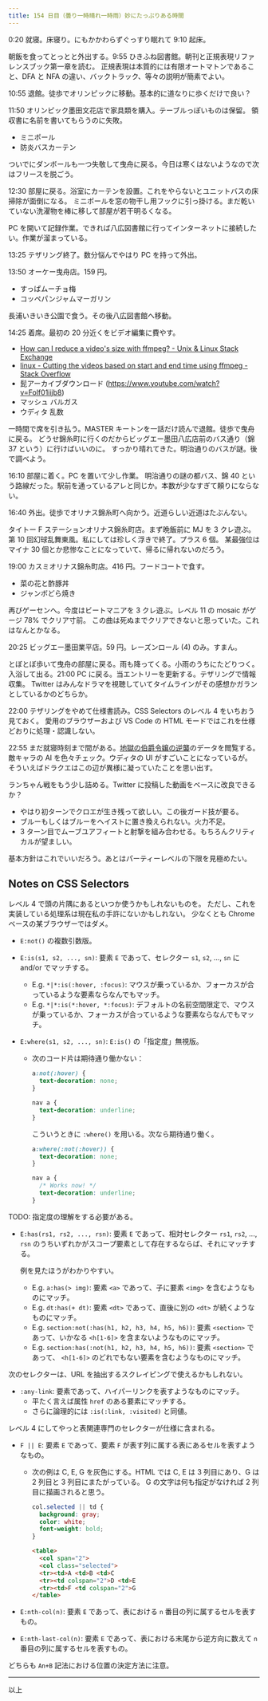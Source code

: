 ```yaml
---
title: 154 日目（曇り一時晴れ一時雨）妙にたっぷりある時間
---
```


0:20 就寝。床寝り。にもかかわらずぐっすり眠れて 9:10 起床。

朝飯を食ってとっとと外出する。9:55 ひきふね図書館。朝刊と正規表現リファレンスブック第一章を読む。
正規表現は本質的には有限オートマトンであること、DFA と NFA の違い、バックトラック、等々の説明が簡素でよい。

10:55 退館。徒歩でオリンピックに移動。基本的に道なりに歩くだけで良い？

11:50 オリンピック墨田文花店で家具類を購入。テーブルっぽいものは保留。
領収書に名前を書いてもらうのに失敗。

* ミニポール
* 防炎バスカーテン

ついでにダンボールも一つ失敬して曳舟に戻る。今日は寒くはないようなので次はフリースを脱ごう。

12:30 部屋に戻る。浴室にカーテンを設置。これをやらないとユニットバスの床掃除が面倒になる。
ミニポールを窓の物干し用フックに引っ掛ける。まだ乾いていない洗濯物を棒に移して部屋が若干明るくなる。

PC を開いて記録作業。できれば八広図書館に行ってインターネットに接続したい。作業が溜まっている。

13:25 テザリング終了。数分悩んでやはり PC を持って外出。

13:50 オーケー曳舟店。159 円。

* すっぱムーチョ梅
* コッペパンジャムマーガリン

長浦いきいき公園で食う。その後八広図書館へ移動。

14:25 着席。最初の 20 分近くをビデオ編集に費やす。

* [How can I reduce a video's size with ffmpeg? - Unix & Linux Stack Exchange](https://unix.stackexchange.com/questions/28803/how-can-i-reduce-a-videos-size-with-ffmpeg)
* [linux - Cutting the videos based on start and end time using ffmpeg - Stack Overflow](https://stackoverflow.com/questions/18444194/cutting-the-videos-based-on-start-and-end-time-using-ffmpeg)
* 髭アーカイブダウンロード (https://www.youtube.com/watch?v=Folf01iijb8)
* マッシュ バルガス
* ウディタ 乱数

一時間で席を引き払う。MASTER キートンを一話だけ読んで退館。徒歩で曳舟に戻る。
どうせ錦糸町に行くのだからビッグエー墨田八広店前のバス通り（錦 37 という）に行けばいいのに。
すっかり晴れてきた。明治通りのバスが謎。後で調べよう。

16:10 部屋に着く。PC を置いて少し作業。
明治通りの謎の都バス、錦 40 という路線だった。駅前を通っているアレと同じか。本数が少なすぎて頼りにならない。

16:40 外出。徒歩でオリナス錦糸町へ向かう。近道らしい近道はたぶんない。

タイトー F ステーションオリナス錦糸町店。まず晩飯前に MJ を 3 クレ遊ぶ。
第 10 回幻球乱舞東風。私にしては珍しく浮きで終了。プラス 6 個。
某最強位はマイナ 30 個とか悲惨なことになっていて、帰るに帰れないのだろう。

19:00 カスミオリナス錦糸町店。416 円。フードコートで食す。

* 菜の花と酢豚丼
* ジャンボどら焼き

再びゲーセンへ。今度はビートマニアを 3 クレ遊ぶ。レベル 11 の mosaic がゲージ 78% でクリア寸前。
この曲は死ぬまでクリアできないと思っていた。これはなんとかなる。

20:25 ビッグエー墨田業平店。59 円。レーズンロール (4) のみ。すまん。

とぼとぼ歩いて曳舟の部屋に戻る。雨も降ってくる。小雨のうちにたどりつく。
入浴して出る。21:00 PC に戻る。当エントリーを更新する。テザリングで情報収集。
Twitter はみんなドラマを視聴していてタイムラインがその感想かガランとしているかのどちらか。

22:00 テザリングをやめて仕様書読み。CSS Selectors のレベル 4 をいちおう見ておく。
愛用のブラウザーおよび VS Code の HTML モードではこれを仕様どおりに処理・認識しない。

22:55 まだ就寝時刻まで間がある。[地獄の伯爵令嬢の逆襲][bshf20]のデータを閲覧する。
敵キャラの AI を色々チェック。ウディタの UI がすごいことになっているが。
そういえばドラクエはこの辺が異様に凝っていたことを思い出す。

ランちゃん戦をもう少し詰める。Twitter に投稿した動画をベースに改良できるか？

* やはり初ターンでクロエが生き残って欲しい。この後ガード技が要る。
* ブルーもしくはブルーをヘイストに置き換えられない。火力不足。
* 3 ターン目でムーブユアフィートと射撃を組み合わせる。もちろんクリティカルが望ましい。

基本方針はこれでいいだろう。あとはパーティーレベルの下限を見極めたい。

## Notes on CSS Selectors

レベル 4 で頭の片隅にあるといつか使うかもしれないものを。
ただし、これを実装している処理系は現在私の手許にないかもしれない。
少なくとも Chrome ベースの某ブラウザーではダメ。

* `E:not()` の複数引数版。
* `E:is(s1, s2, ..., sn)`: 要素 `E` であって、セレクター `s1`, `s2`, ..., `sn` に and/or でマッチする。
  * E.g. `*|*:is(:hover, :focus)`: マウスが乗っているか、フォーカスが合っているような要素ならなんでもマッチ。
  * E.g. `*|*:is(*:hover, *:focus)`: デフォルトの名前空間限定で、マウスが乗っているか、フォーカスが合っているような要素ならなんでもマッチ。
* `E:where(s1, s2, ..., sn)`: `E:is()` の「指定度」無視版。

  * 次のコード片は期待通り働かない：

    ```css
    a:not(:hover) {
      text-decoration: none;
    }

    nav a {
      text-decoration: underline;
    }
    ```

    こういうときに `:where()` を用いる。次なら期待通り働く。

    ```css
    a:where(:not(:hover)) {
      text-decoration: none;
    }

    nav a {
      /* Works now! */
      text-decoration: underline;
    }
    ```

TODO: 指定度の理解をする必要がある。

* `E:has(rs1, rs2, ..., rsn)`: 要素 `E` であって、相対セレクター `rs1`, `rs2`, ..., `rsn`
  のうちいずれかがスコープ要素として存在するならば、それにマッチする。

  例を見たほうがわかりやすい。

  * E.g. `a:has(> img)`: 要素 `<a>` であって、子に要素 `<img>` を含むようなものにマッチ。
  * E.g. `dt:has(+ dt)`: 要素 `<dt>` であって、直後に別の `<dt>` が続くようなものにマッチ。
  * E.g. `section:not(:has(h1, h2, h3, h4, h5, h6))`: 要素 `<section>` であって、いかなる
    `<h[1-6]>` を含まないようなものにマッチ。
  * E.g. `section:has(:not(h1, h2, h3, h4, h5, h6))`: 要素 `<section>` であって、
    `<h[1-6]>` のどれでもない要素を含むようなものにマッチ。

次のセレクターは、URL を抽出するスクレイピングで使えるかもしれない。

* `:any-link`: 要素であって、ハイパーリンクを表すようなものにマッチ。
  * 平たく言えば属性 `href` のある要素にマッチする。
  * さらに論理的には `:is(:link, :visited)` と同値。

レベル 4 にしてやっと表関連専門のセレクターが仕様に含まれる。

* `F || E`:
  要素 `E` であって、要素 `F` が表す列に属する表にあるセルを表すようなもの。

  * 次の例は C, E, G を灰色にする。HTML では C, E は 3 列目にあり、G は 2 列目と 3 列目にまたがっている。
    G の文字は何も指定がなければ 2 列目に描画されると思う。

    ```css
    col.selected || td {
      background: gray;
      color: white;
      font-weight: bold;
    }
    ```

    ```html
    <table>
      <col span="2">
      <col class="selected">
      <tr><td>A <td>B <td>C
      <tr><td colspan="2">D <td>E
      <tr><td>F <td colspan="2">G
    </table>
    ```

* `E:nth-col(n)`: 要素 `E` であって、表における `n` 番目の列に属するセルを表すもの。
* `E:nth-last-col(n)`: 要素 `E` であって、表における末尾から逆方向に数えて `n` 番目の列に属するセルを表すもの。

どちらも `An+B` 記法における位置の決定方法に注意。

----

以上

[bshf20]: https://wodifes.net/game/show/412
